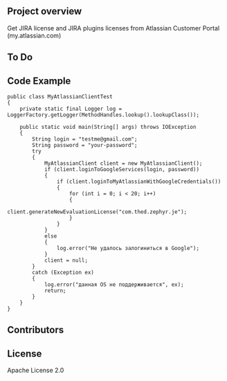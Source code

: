 ## Project overview
  Get JIRA license and JIRA plugins licenses from Atlassian Customer Portal (my.atlassian.com)
  
## To Do
  
## Code Example
  
```
public class MyAtlassianClientTest
{
	private static final Logger log = LoggerFactory.getLogger(MethodHandles.lookup().lookupClass());
	
	public static void main(String[] args) throws IOException
	{
		String login = "testme@gmail.com";
		String password = "your-password";
		try
		{
			MyAtlassianClient client = new MyAtlassianClient();
			if (client.loginToGoogleServices(login, password))
			{
				if (client.loginToMyAtlassianWithGoogleCredentials())
				{
					for (int i = 0; i < 20; i++)
					{
						client.generateNewEvaluationLicense("com.thed.zephyr.je");
					}
				}
			}
			else
			{
				log.error("Не удалось залогиниться в Google");
			}
			client = null;
		}
		catch (Exception ex)
		{
			log.error("данная OS не поддерживается", ex);
			return;
		}
	}
}
```  
## Contributors
   
## License
  
Apache License 2.0
